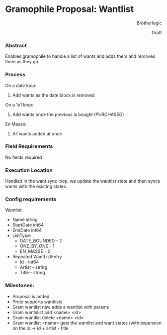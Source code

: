<!-----

Yay, no errors, warnings, or alerts!

Conversion time: 0.437 seconds.


Using this Markdown file:

1. Paste this output into your source file.
2. See the notes and action items below regarding this conversion run.
3. Check the rendered output (headings, lists, code blocks, tables) for proper
   formatting and use a linkchecker before you publish this page.

Conversion notes:

* Docs to Markdown version 1.0β34
* Wed Aug 30 2023 19:53:26 GMT-0700 (PDT)
* Source doc: Gramophile Proposal: Wantlist
----->



# Gramophile Proposal: Wantlist

<p style="text-align: right">
Brotherlogic</p>


<p style="text-align: right">
</p>


<p style="text-align: right">
Draft</p>



### Abstract

Enables gramophile to handle a list of wants and adds them and removes them as they go


### Process

On a date loop:



1. Add wants as the date block is removed

On a 1x1 loop:



1. Add wants once the previous is bought (PURCHASED)

En Masse:



1. All wants added at once


### Field Requirements

No fields required


### Execution Location

Handled in the want sync loop, we update the wantlist state and then syncs wants with the existing states.


### Config requirements

Wantlist:



* Name string
* StartDate int64
* EndDate int64
* ListType:
    * DATE_BOUNDED - 2
    * ONE_BY_ONE - 1
    * EN_MASSE - 0
* Repeated WantListEntry
    * Id - int64
    * Artist - string
    * Title - string


### Milestones:



* Proposal is added
* Proto supports wantlists
* Gram wantlist new adds a wantlist with params
* Gram wantslist add &lt;name> &lt;id>
* Gram wantlist delete &lt;name> &lt;id>
* Gram wantlist &lt;name> gets the wantlist and want states (with expansion on the id -> id + artist - title